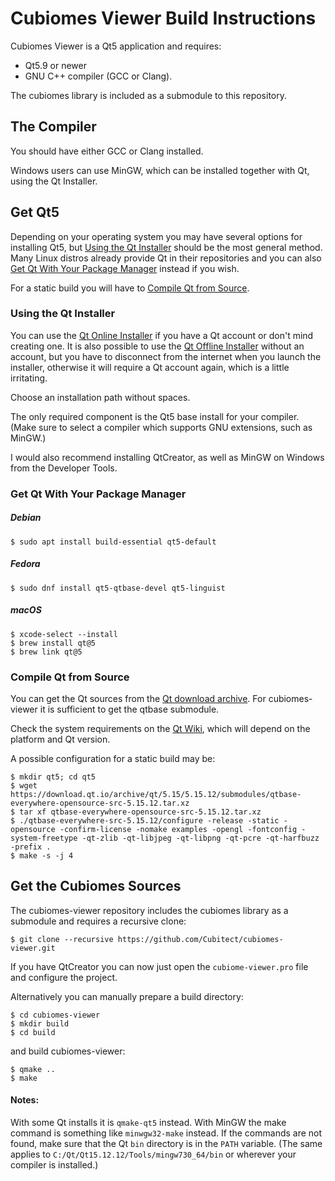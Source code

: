 # Cubiomes Viewer Build Instructions

Cubiomes Viewer is a Qt5 application and requires:
* Qt5.9 or newer
* GNU C++ compiler (GCC or Clang).

The cubiomes library is included as a submodule to this repository.


## The Compiler

You should have either GCC or Clang installed.

Windows users can use MinGW, which can be installed together with Qt, using the Qt Installer.


## Get Qt5

Depending on your operating system you may have several options for installing Qt5,
but [Using the Qt Installer](buildguide.md#using-the-qt-installer) should be the most general method.
Many Linux distros already provide Qt in their repositories and you can also
[Get Qt With Your Package Manager](buildguide.md#get-qt-with-your-package-manager) instead if you wish.

For a static build you will have to [Compile Qt from Source](buildguide.md#compile-qt-from-source).


### Using the Qt Installer

You can use the [Qt Online Installer](https://www.qt.io/download-qt-installer) if you have a Qt account or don't mind creating one.
It is also possible to use the [Qt Offline Installer](https://www.qt.io/offline-installers) without an account,
but you have to disconnect from the internet when you launch the installer, otherwise it will require a Qt account again, which is a little irritating.

Choose an installation path without spaces.

The only required component is the Qt5 base install for your compiler.
(Make sure to select a compiler which supports GNU extensions, such as MinGW.)

I would also recommend installing QtCreator, as well as MinGW on Windows from the Developer Tools.


### Get Qt With Your Package Manager

##### Debian
```
$ sudo apt install build-essential qt5-default
```
##### Fedora
```
$ sudo dnf install qt5-qtbase-devel qt5-linguist
```
##### macOS
```
$ xcode-select --install
$ brew install qt@5
$ brew link qt@5
```

### Compile Qt from Source

You can get the Qt sources from the [Qt download archive](https://download.qt.io/archive/qt).
For cubiomes-viewer it is sufficient to get the qtbase submodule.

Check the system requirements on the [Qt Wiki](https://wiki.qt.io/Building_Qt_5_from_Git),
which will depend on the platform and Qt version.

A possible configuration for a static build may be:
```
$ mkdir qt5; cd qt5
$ wget https://download.qt.io/archive/qt/5.15/5.15.12/submodules/qtbase-everywhere-opensource-src-5.15.12.tar.xz
$ tar xf qtbase-everywhere-opensource-src-5.15.12.tar.xz
$ ./qtbase-everywhere-src-5.15.12/configure -release -static -opensource -confirm-license -nomake examples -opengl -fontconfig -system-freetype -qt-zlib -qt-libjpeg -qt-libpng -qt-pcre -qt-harfbuzz -prefix .
$ make -s -j 4
```

## Get the Cubiomes Sources

The cubiomes-viewer repository includes the cubiomes library as a submodule and requires a recursive clone:
```
$ git clone --recursive https://github.com/Cubitect/cubiomes-viewer.git
```
If you have QtCreator you can now just open the `cubiome-viewer.pro` file and configure the project.

Alternatively you can manually prepare a build directory:
```
$ cd cubiomes-viewer
$ mkdir build
$ cd build
```
and build cubiomes-viewer:
```
$ qmake ..
$ make
```

#### Notes:

With some Qt installs it is `qmake-qt5` instead.
With MinGW the make command is something like `minwgw32-make` instead.
If the commands are not found, make sure that the Qt `bin` directory is in the `PATH` variable.
(The same applies to `C:/Qt/Qt15.12.12/Tools/mingw730_64/bin` or wherever your compiler is installed.)


